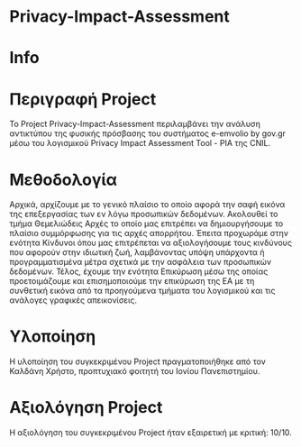# Privacy-Impact-Assessment
# Info

# Περιγραφή Project
Το Project Privacy-Impact-Assessment περιλαμβάνει την ανάλυση αντικτύπου της φυσικής πρόσβασης του συστήματος e-emvolio by gov.gr μέσω του λογισμικού Privacy Impact Assessment Tool - PIA της CNIL.

# Μεθοδολογία 
Αρχικά, αρχίζουμε με το γενικό πλαίσιο το οποίο αφορά την σαφή εικόνα της επεξεργασίας των εν λόγω προσωπικών δεδομένων. Ακολουθεί το τμήμα Θεμελιώδεις Αρχές το οποίο μας επιτρέπει να δημιουργήσουμε το πλαίσιο συμμόρφωσης για τις αρχές απορρήτου. Έπειτα προχωράμε στην ενότητα Κίνδυνοι όπου μας επιτρέπεται να αξιολογήσουμε τους κινδύνους που αφορούν στην ιδιωτική ζωή, λαμβάνοντας υπόψη υπάρχοντα ή προγραμματισμένα μέτρα σχετικά με την ασφάλεια των προσωπικών δεδομένων. Τέλος, έχουμε την ενότητα Επικύρωση μέσω της οποίας προετοιμάζουμε και επισημοποιούμε την επικύρωση της ΕΑ με τη συνθετική εικόνα από τα προηγούμενα τμήματα του λογισμικού και τις ανάλογες γραφικές απεικονίσεις. 

# Υλοποίηση
Η υλοποίηση του συγκεκριμένου Project πραγματοποιήθηκε από τον Καλδάνη Χρήστο, προπτυχιακό φοιτητή του Ιονίου Πανεπιστημίου.

# Αξιολόγηση Project
Η αξιολόγηση του συγκεκριμένου Project ήταν εξαιρετική με κριτική: 10/10.

